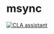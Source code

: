 # msync

[![CLA assistant](https://cla-assistant.io/readme/badge/the4thfloor/msync)](https://cla-assistant.io/the4thfloor/msync)
